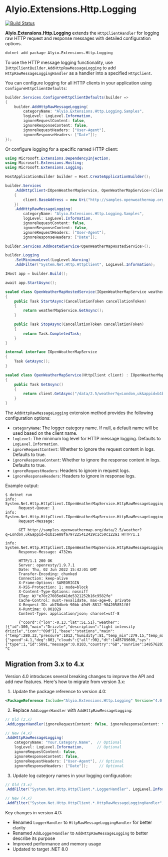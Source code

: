 # Alyio.Extensions.Http.Logging

[![Build Status](https://github.com/ousiax/Alyio.Extensions.Http.Logging/actions/workflows/ci.yml/badge.svg?branch=main)](https://github.com/ousiax/Alyio.Extensions.Http.Logging/actions/workflows/ci.yml)

**Alyio.Extensions.Http.Logging** extends the `HttpClientHandler` for logging raw HTTP request and response messages with detailed configuration options.

```sh
dotnet add package Alyio.Extensions.Http.Logging
```

To use the HTTP message logging functionality, use `IHttpClientBuilder.AddHttpRawMessageLogging` to add `HttpRawMessageLoggingHandler` as a handler into a specified `HttpClient`.

You can configure logging for all HTTP clients in your application using `ConfigureHttpClientDefaults`:

```cs
builder.Services.ConfigureHttpClientDefaults(builder =>
{
    builder.AddHttpRawMessageLogging(
        categoryName: "Alyio.Extensions.Http.Logging.Samples",
        logLevel: LogLevel.Information,
        ignoreRequestContent: false,
        ignoreResponseContent: false,
        ignoreRequestHeaders: ["User-Agent"],
        ignoreResponseHeaders: ["Date"]);
});
```

Or configure logging for a specific named HTTP client:

```cs
using Microsoft.Extensions.DependencyInjection;
using Microsoft.Extensions.Hosting;
using Microsoft.Extensions.Logging;

HostApplicationBuilder builder = Host.CreateApplicationBuilder();

builder.Services
    .AddHttpClient<IOpenWeatherMapService, OpenWeatherMapService>(client =>
    {
        client.BaseAddress = new Uri("http://samples.openweathermap.org");
    })
    .AddHttpRawMessageLogging(
        categoryName: "Alyio.Extensions.Http.Logging.Samples",
        logLevel: LogLevel.Information,
        ignoreRequestContent: false,
        ignoreResponseContent: false,
        ignoreRequestHeaders: ["User-Agent"],
        ignoreResponseHeaders: ["Date"]);

builder.Services.AddHostedService<OpenWeatherMapHostedService>();

builder.Logging
    .SetMinimumLevel(LogLevel.Warning)
    .AddFilter("System.Net.Http.HttpClient", LogLevel.Information);

IHost app = builder.Build();

await app.StartAsync();

sealed class OpenWeatherMapHostedService(IOpenWeatherMapService weatherMapService) : IHostedService
{
    public Task StartAsync(CancellationToken cancellationToken)
    {
        return weatherMapService.GetAsync();
    }

    public Task StopAsync(CancellationToken cancellationToken)
    {
        return Task.CompletedTask;
    }
}

internal interface IOpenWeatherMapService
{
    Task GetAsync();
}

sealed class OpenWeatherMapService(HttpClient client) : IOpenWeatherMapService
{
    public Task GetAsync()
    {
        return client.GetAsync("/data/2.5/weather?q=London,uk&appid=b1b15e88fa797225412429c1c50c122a1");
    }
}
```

The `AddHttpRawMessageLogging` extension method provides the following configuration options:

- `categoryName`: The logger category name. If null, a default name will be used based on the client name.
- `logLevel`: The minimum log level for HTTP message logging. Defaults to `LogLevel.Information`.
- `ignoreRequestContent`: Whether to ignore the request content in logs. Defaults to true.
- `ignoreResponseContent`: Whether to ignore the response content in logs. Defaults to true.
- `ignoreRequestHeaders`: Headers to ignore in request logs.
- `ignoreResponseHeaders`: Headers to ignore in response logs.

Example output:

```console
$ dotnet run
info: System.Net.Http.HttpClient.IOpenWeatherMapService.HttpRawMessageLoggingHandler[0]
      Request-Queue: 1
info: System.Net.Http.HttpClient.IOpenWeatherMapService.HttpRawMessageLoggingHandler[0]
      Request-Message: 
      
      GET http://samples.openweathermap.org/data/2.5/weather?q=London,uk&appid=b1b15e88fa797225412429c1c50c122a1 HTTP/1.1
      
info: System.Net.Http.HttpClient.IOpenWeatherMapService.HttpRawMessageLoggingHandler[0]
      Response-Message: 4732ms
      
      HTTP/1.1 200 OK
      Server: openresty/1.9.7.1
      Date: Thu, 02 Jun 2022 15:42:01 GMT
      Transfer-Encoding: chunked
      Connection: keep-alive
      X-Frame-Options: SAMEORIGIN
      X-XSS-Protection: 1; mode=block
      X-Content-Type-Options: nosniff
      ETag: W/"e70c27085ed41de5321252b16c9582fe"
      Cache-Control: must-revalidate, max-age=0, private
      X-Request-ID: ab78dbeb-90bb-49d9-8812-984205851f0f
      X-Runtime: 0.001029
      Content-Type: application/json; charset=utf-8
      
      {"coord":{"lon":-0.13,"lat":51.51},"weather":[{"id":300,"main":"Drizzle","description":"light intensity drizzle","icon":"09d"}],"base":"stations","main":{"temp":280.32,"pressure":1012,"humidity":81,"temp_min":279.15,"temp_max":281.15},"visibility":10000,"wind":{"speed":4.1,"deg":80},"clouds":{"all":90},"dt":1485789600,"sys":{"type":1,"id":5091,"message":0.0103,"country":"GB","sunrise":1485762037,"sunset":1485794875},"id":2643743,"name":"London","cod":200}
^C
```

## Migration from 3.x to 4.x

Version 4.0 introduces several breaking changes to improve the API and add new features. Here's how to migrate from version 3.x:

1. Update the package reference to version 4.0:
```xml
<PackageReference Include="Alyio.Extensions.Http.Logging" Version="4.0.0" />
```

2. Replace `AddLoggerHandler` with `AddHttpRawMessageLogging`:
```cs
// Old (3.x)
.AddLoggerHandler(ignoreRequestContent: false, ignoreResponseContent: false)

// New (4.x)
.AddHttpRawMessageLogging(
    categoryName: "Your.Category.Name",  // Optional
    logLevel: LogLevel.Information,      // Optional
    ignoreRequestContent: false,
    ignoreResponseContent: false,
    ignoreRequestHeaders: ["User-Agent"], // Optional
    ignoreResponseHeaders: ["Date"]);     // Optional
```

3. Update log category names in your logging configuration:
```cs
// Old (3.x)
.AddFilter("System.Net.Http.HttpClient.*.LoggerHandler", LogLevel.Information)

// New (4.x)
.AddFilter("System.Net.Http.HttpClient.*.HttpRawMessageLoggingHandler", LogLevel.Information)
```

Key changes in version 4.0:
- Renamed `LoggerHandler` to `HttpRawMessageLoggingHandler` for better clarity
- Renamed `AddLoggerHandler` to `AddHttpRawMessageLogging` to better describe its purpose
- Improved performance and memory usage
- Updated to target .NET 8.0
